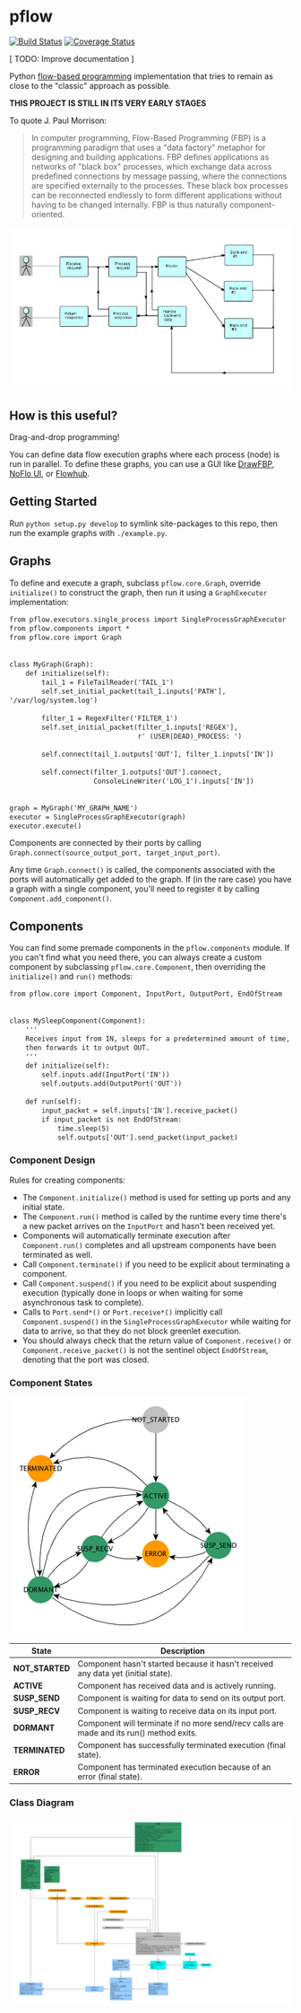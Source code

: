 # pflow

[![Build Status](https://travis-ci.org/Flushot/pflow.svg)](https://travis-ci.org/Flushot/pflow)
[![Coverage Status](https://coveralls.io/repos/Flushot/pflow/badge.svg?branch=master&service=github)](https://coveralls.io/github/Flushot/pflow?branch=master)

[ TODO: Improve documentation ]

Python [flow-based programming](http://www.jpaulmorrison.com/fbp/) implementation that tries to remain as close
to the "classic" approach as possible.

**THIS PROJECT IS STILL IN ITS VERY EARLY STAGES**

To quote J. Paul Morrison:
> In computer programming, Flow-Based Programming (FBP) is a programming paradigm that uses a "data factory" metaphor 
for designing and building applications. FBP defines applications as networks of "black box" processes, which exchange 
data across predefined connections by message passing, where the connections are specified externally to the processes. 
These black box processes can be reconnected endlessly to form different applications without having to be changed 
internally. FBP is thus naturally component-oriented.

![Flow-based programming example](./docs/fbp-example.jpg)

## How is this useful?

Drag-and-drop programming!

You can define data flow execution graphs where each process (node) is run in parallel. To define these graphs, you can
use a GUI like [DrawFBP](https://github.com/jpaulm/drawfbp), [NoFlo UI](https://github.com/noflo/noflo-ui), 
or [Flowhub](https://flowhub.io/).

## Getting Started

Run `python setup.py develop` to symlink site-packages to this repo, 
then run the example graphs with `./example.py`.

## Graphs

To define and execute a graph, subclass `pflow.core.Graph`, override `initialize()` to construct the graph,
then run it using a `GraphExecutor` implementation:

    from pflow.executors.single_process import SingleProcessGraphExecutor
    from pflow.components import *
    from pflow.core import Graph

    
    class MyGraph(Graph):
        def initialize(self):
            tail_1 = FileTailReader('TAIL_1')
            self.set_initial_packet(tail_1.inputs['PATH'], '/var/log/system.log')
    
            filter_1 = RegexFilter('FILTER_1')
            self.set_initial_packet(filter_1.inputs['REGEX'],
                                    r' (USER|DEAD)_PROCESS: ')
    
            self.connect(tail_1.outputs['OUT'], filter_1.inputs['IN'])
    
            self.connect(filter_1.outputs['OUT'].connect,
                         ConsoleLineWriter('LOG_1').inputs['IN'])    


    graph = MyGraph('MY_GRAPH_NAME')
    executor = SingleProcessGraphExecutor(graph)
    executor.execute()

Components are connected by their ports by calling `Graph.connect(source_output_port, target_input_port)`.

Any time `Graph.connect()` is called, the components associated with the ports will automatically get added to the
graph. If (in the rare case) you have a graph with a single component, you'll need to register it by calling
`Component.add_component()`.

## Components

You can find some premade components in the `pflow.components` module. If you can't find what you need there,
you can always create a custom component by subclassing `pflow.core.Component`, then overriding the `initialize()` 
and `run()` methods:

    from pflow.core import Component, InputPort, OutputPort, EndOfStream
    
    
    class MySleepComponent(Component):
        '''
        Receives input from IN, sleeps for a predetermined amount of time,
        then forwards it to output OUT.
        '''
        def initialize(self):
            self.inputs.add(InputPort('IN'))
            self.outputs.add(OutputPort('OUT'))
           
        def run(self):
            input_packet = self.inputs['IN'].receive_packet()
            if input_packet is not EndOfStream:
                time.sleep(5)
                self.outputs['OUT'].send_packet(input_packet)

### Component Design

Rules for creating components:

* The `Component.initialize()` method is used for setting up ports and any initial state.
* The `Component.run()` method is called by the runtime every time there's a new packet arrives on the `InputPort`
  and hasn't been received yet.
* Components will automatically terminate execution after `Component.run()` completes and all upstream components
  have been terminated as well.
* Call `Component.terminate()` if you need to be explicit about terminating a component.
* Call `Component.suspend()` if you need to be explicit about suspending execution (typically done in loops or when 
  waiting for some asynchronous task to complete).
* Calls to `Port.send*()` or `Port.receive*()` implicitly call `Component.suspend()` in the `SingleProcessGraphExecutor`
  while waiting for data to arrive, so that they do not block greenlet execution.
* You should always check that the return value of `Component.receive()` or `Component.receive_packet()` is not the
  sentinel object `EndOfStream`, denoting that the port was closed.

### Component States

![Component states](./docs/states.png)

| State | Description |
| ----- | ----------- |
| **NOT_STARTED** | Component hasn't started because it hasn't received any data yet (initial state). |
| **ACTIVE** | Component has received data and is actively running. |
| **SUSP_SEND** | Component is waiting for data to send on its output port. |
| **SUSP_RECV** | Component is waiting to receive data on its input port. |
| **DORMANT** | Component will terminate if no more send/recv calls are made and its run() method exits. |
| **TERMINATED** | Component has successfully terminated execution (final state). |
| **ERROR** | Component has terminated execution because of an error (final state). |

### Class Diagram

![Class diagram](./docs/class-diagram.png)
